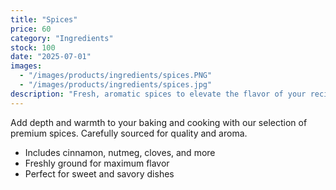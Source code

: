 ```yaml
---
title: "Spices"
price: 60
category: "Ingredients"
stock: 100
date: "2025-07-01"
images:
  - "/images/products/ingredients/spices.PNG"
  - "/images/products/ingredients/spices.jpg"
description: "Fresh, aromatic spices to elevate the flavor of your recipes."
---
```


Add depth and warmth to your baking and cooking with our selection of premium spices. Carefully sourced for quality and aroma.

- Includes cinnamon, nutmeg, cloves, and more
- Freshly ground for maximum flavor
- Perfect for sweet and savory dishes

